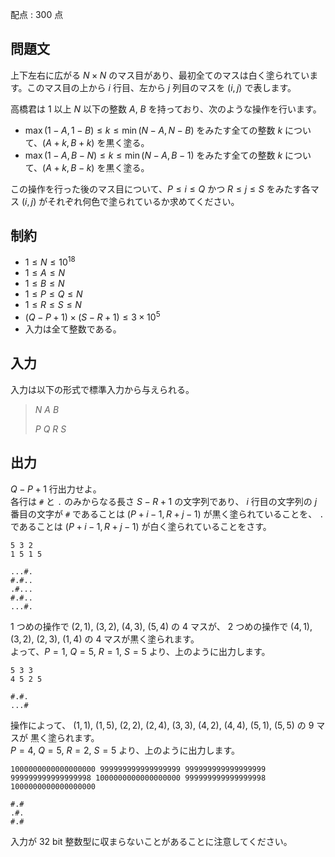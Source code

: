 配点 : $300$ 点

## 問題文

上下左右に広がる $N\times N$ のマス目があり、最初全てのマスは白く塗られています。このマス目の上から $i$ 行目、左から $j$ 列目のマスを $(i,j)$ で表します。

高橋君は $1$ 以上 $N$ 以下の整数 $A$, $B$ を持っており、次のような操作を行います。

- $\max(1-A,1-B)\leq k\leq \min(N-A,N-B)$ をみたす全ての整数 $k$ について、$(A+k,B+k)$ を黒く塗る。
- $\max(1-A,B-N)\leq k\leq \min(N-A,B-1)$ をみたす全ての整数 $k$ について、$(A+k,B-k)$ を黒く塗る。

この操作を行った後のマス目について、$P\leq i\leq Q$ かつ $R\leq j\leq S$ をみたす各マス $(i,j)$ がそれぞれ何色で塗られているか求めてください。

## 制約

- $1 \leq N \leq 10^{18}$
- $1 \leq A \leq N$
- $1 \leq B \leq N$
- $1 \leq P \leq Q \leq N$
- $1 \leq R \leq S \leq N$
- $(Q-P+1)\times(S-R+1)\leq 3\times 10^5$
- 入力は全て整数である。

## 入力

入力は以下の形式で標準入力から与えられる。

> $N$ $A$ $B$
> 
> $P$ $Q$ $R$ $S$

## 出力

$Q-P+1$ 行出力せよ。<br>
各行は `#` と `.` のみからなる長さ $S-R+1$ の文字列であり、
$i$ 行目の文字列の $j$ 番目の文字が
 `#` であることは $(P+i-1,R+j-1)$ が黒く塗られていることを、
 `.` であることは $(P+i-1,R+j-1)$ が白く塗られていることをさす。

```input1
5 3 2
1 5 1 5
```

```output1
...#.
#.#..
.#...
#.#..
...#.
```

$1$ つめの操作で $(2,1)$, $(3,2)$, $(4,3)$, $(5,4)$ の $4$ マスが、
$2$ つめの操作で $(4,1)$, $(3,2)$, $(2,3)$, $(1,4)$ の $4$ マスが黒く塗られます。<br>
よって、$P=1$, $Q=5$, $R=1$, $S=5$ より、上のように出力します。

```input2
5 3 3
4 5 2 5
```

```output2
#.#.
...#
```

操作によって、
$(1,1)$, $(1,5)$, $(2,2)$, $(2,4)$, $(3,3)$, $(4,2)$, $(4,4)$, $(5,1)$, $(5,5)$ の $9$ マスが
黒く塗られます。<br>
$P=4$, $Q=5$, $R=2$, $S=5$ より、上のように出力します。

```input3
1000000000000000000 999999999999999999 999999999999999999
999999999999999998 1000000000000000000 999999999999999998 1000000000000000000
```

```output3
#.#
.#.
#.#
```

入力が $32$ bit 整数型に収まらないことがあることに注意してください。